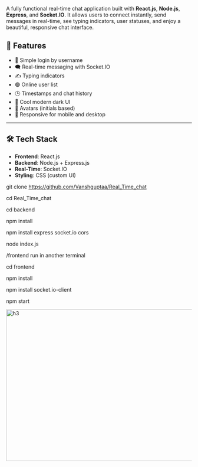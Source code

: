 A fully functional real-time chat application built with **React.js**, **Node.js**, **Express**, and **Socket.IO**. It allows users to connect instantly, send messages in real-time, see typing indicators, user statuses, and enjoy a beautiful, responsive chat interface.

## 🚀 Features

- 🔐 Simple login by username
- 🗨️ Real-time messaging with Socket.IO
- ✍️ Typing indicators
- 🟢 Online user list
- 🕒 Timestamps and chat history
- 🎨 Cool modern dark UI
- 👤 Avatars (initials based)
- 📱 Responsive for mobile and desktop

---

## 🛠️ Tech Stack

- **Frontend**: React.js
- **Backend**: Node.js + Express.js
- **Real-Time**: Socket.IO
- **Styling**: CSS (custom UI)


<!-- Start step to run in your PC -->


git clone https://github.com/Vanshguptaa/Real_Time_chat

cd Real_Time_chat

cd backend

npm install

<!-- download these dependencies  -->
npm install express socket.io cors

node index.js

/frontend run in another terminal

cd frontend

npm install

npm install socket.io-client

npm start

<!-- App runs at http://localhost:3000 -->


<img width="556" height="411" alt="h3" src="https://github.com/user-attachments/assets/7a568e74-2938-4230-bf46-7e40c8e40561" />
